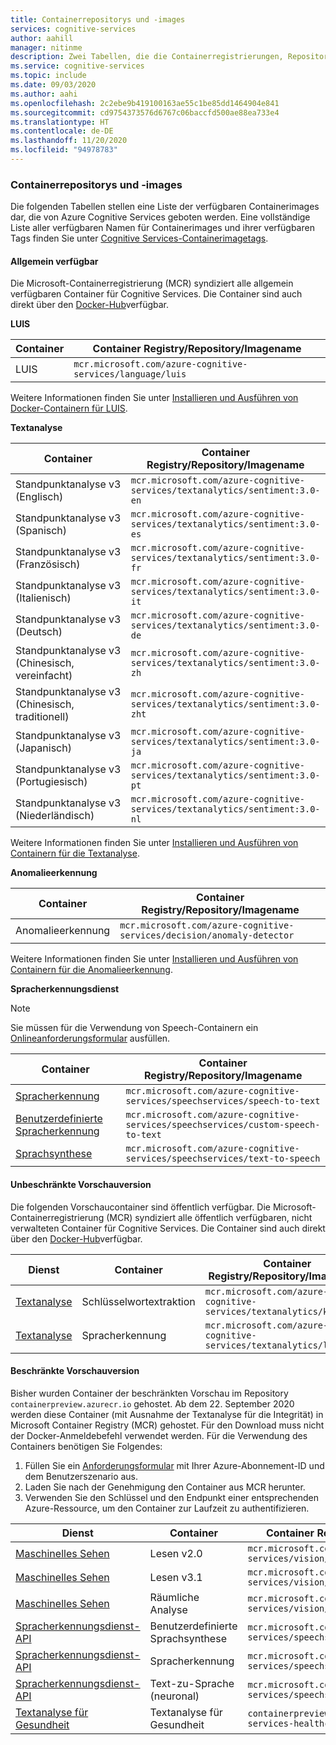 ```yaml
---
title: Containerrepositorys und -images
services: cognitive-services
author: aahill
manager: nitinme
description: Zwei Tabellen, die die Containerregistrierungen, Repositorys und Imagenamen für alle Cognitive Service-Angebote darstellen.
ms.service: cognitive-services
ms.topic: include
ms.date: 09/03/2020
ms.author: aahi
ms.openlocfilehash: 2c2ebe9b419100163ae55c1be85dd1464904e841
ms.sourcegitcommit: cd9754373576d6767c06baccfd500ae88ea733e4
ms.translationtype: HT
ms.contentlocale: de-DE
ms.lasthandoff: 11/20/2020
ms.locfileid: "94978783"
---
```

### <a name="container-repositories-and-images"></a>Containerrepositorys und -images

Die folgenden Tabellen stellen eine Liste der verfügbaren Containerimages dar, die von Azure Cognitive Services geboten werden. Eine vollständige Liste aller verfügbaren Namen für Containerimages und ihrer verfügbaren Tags finden Sie unter [Cognitive Services-Containerimagetags](../container-image-tags.md). 

#### <a name="generally-available"></a>Allgemein verfügbar 

Die Microsoft-Containerregistrierung (MCR) syndiziert alle allgemein verfügbaren Container für Cognitive Services. Die Container sind auch direkt über den [Docker-Hub](https://hub.docker.com/_/microsoft-azure-cognitive-services)verfügbar.

**LUIS**

| Container | Container Registry/Repository/Imagename |
|--|--|
| LUIS | `mcr.microsoft.com/azure-cognitive-services/language/luis` |

Weitere Informationen finden Sie unter [Installieren und Ausführen von Docker-Containern für LUIS](../../LUIS/luis-container-howto.md).

**Textanalyse**

| Container | Container Registry/Repository/Imagename |
|--|--|
| Standpunktanalyse v3 (Englisch) | `mcr.microsoft.com/azure-cognitive-services/textanalytics/sentiment:3.0-en` |
| Standpunktanalyse v3 (Spanisch) | `mcr.microsoft.com/azure-cognitive-services/textanalytics/sentiment:3.0-es` |
| Standpunktanalyse v3 (Französisch) | `mcr.microsoft.com/azure-cognitive-services/textanalytics/sentiment:3.0-fr` |
| Standpunktanalyse v3 (Italienisch) | `mcr.microsoft.com/azure-cognitive-services/textanalytics/sentiment:3.0-it` |
| Standpunktanalyse v3 (Deutsch) | `mcr.microsoft.com/azure-cognitive-services/textanalytics/sentiment:3.0-de` |
| Standpunktanalyse v3 (Chinesisch, vereinfacht) | `mcr.microsoft.com/azure-cognitive-services/textanalytics/sentiment:3.0-zh` |
| Standpunktanalyse v3 (Chinesisch, traditionell) | `mcr.microsoft.com/azure-cognitive-services/textanalytics/sentiment:3.0-zht` |
| Standpunktanalyse v3 (Japanisch) | `mcr.microsoft.com/azure-cognitive-services/textanalytics/sentiment:3.0-ja` |
| Standpunktanalyse v3 (Portugiesisch) | `mcr.microsoft.com/azure-cognitive-services/textanalytics/sentiment:3.0-pt` |
| Standpunktanalyse v3 (Niederländisch) | `mcr.microsoft.com/azure-cognitive-services/textanalytics/sentiment:3.0-nl` |

Weitere Informationen finden Sie unter [Installieren und Ausführen von Containern für die Textanalyse](../../text-analytics/how-tos/text-analytics-how-to-install-containers.md).

**Anomalieerkennung** 

| Container | Container Registry/Repository/Imagename |
|--|--|
| Anomalieerkennung | `mcr.microsoft.com/azure-cognitive-services/decision/anomaly-detector` |

Weitere Informationen finden Sie unter [Installieren und Ausführen von Containern für die Anomalieerkennung](../../anomaly-detector/anomaly-detector-container-howto.md).

**Spracherkennungsdienst**

> [!NOTE]
> Sie müssen für die Verwendung von Speech-Containern ein [Onlineanforderungsformular](https://aka.ms/csgate) ausfüllen.

| Container | Container Registry/Repository/Imagename |
|--|--|
| [Spracherkennung](../../speech-service/speech-container-howto.md?tab=stt) | `mcr.microsoft.com/azure-cognitive-services/speechservices/speech-to-text` |
| [Benutzerdefinierte Spracherkennung](../../speech-service/speech-container-howto.md?tab=cstt) | `mcr.microsoft.com/azure-cognitive-services/speechservices/custom-speech-to-text` |
| [Sprachsynthese](../../speech-service/speech-container-howto.md?tab=tts) | `mcr.microsoft.com/azure-cognitive-services/speechservices/text-to-speech` |

#### <a name="ungated-preview"></a>Unbeschränkte Vorschauversion 

Die folgenden Vorschaucontainer sind öffentlich verfügbar. Die Microsoft-Containerregistrierung (MCR) syndiziert alle öffentlich verfügbaren, nicht verwalteten Container für Cognitive Services. Die Container sind auch direkt über den [Docker-Hub](https://hub.docker.com/_/microsoft-azure-cognitive-services)verfügbar.

| Dienst | Container | Container Registry/Repository/Imagename |
|--|--|--|
| [Textanalyse](../../text-analytics/how-tos/text-analytics-how-to-install-containers.md) | Schlüsselwortextraktion | `mcr.microsoft.com/azure-cognitive-services/textanalytics/keyphrase` |
| [Textanalyse](../../text-analytics/how-tos/text-analytics-how-to-install-containers.md) | Spracherkennung | `mcr.microsoft.com/azure-cognitive-services/textanalytics/language` |


#### <a name="gated-preview"></a>Beschränkte Vorschauversion

Bisher wurden Container der beschränkten Vorschau im Repository `containerpreview.azurecr.io` gehostet. Ab dem 22. September 2020 werden diese Container (mit Ausnahme der Textanalyse für die Integrität) in Microsoft Container Registry (MCR) gehostet. Für den Download muss nicht der Docker-Anmeldebefehl verwendet werden. Für die Verwendung des Containers benötigen Sie Folgendes:

1. Füllen Sie ein [Anforderungsformular](https://aka.ms/csgate) mit Ihrer Azure-Abonnement-ID und dem Benutzerszenario aus. 
2. Laden Sie nach der Genehmigung den Container aus MCR herunter. 
3. Verwenden Sie den Schlüssel und den Endpunkt einer entsprechenden Azure-Ressource, um den Container zur Laufzeit zu authentifizieren. 

| Dienst | Container | Container Registry/Repository/Imagename |
|--|--|--|
| [Maschinelles Sehen](../../Computer-vision/computer-vision-how-to-install-containers.md) | Lesen v2.0 | `mcr.microsoft.com/azure-cognitive-services/vision/read:2.0-preview` |
| [Maschinelles Sehen](../../Computer-vision/computer-vision-how-to-install-containers.md) | Lesen v3.1 | `mcr.microsoft.com/azure-cognitive-services/vision/read:3.1-preview` |
| [Maschinelles Sehen](../../computer-vision/spatial-analysis-container.md) | Räumliche Analyse | `mcr.microsoft.com/azure-cognitive-services/vision/spatial-analysis` |
| [Spracherkennungsdienst-API](../../speech-service/speech-container-howto.md?tab=ctts) | Benutzerdefinierte Sprachsynthese | `mcr.microsoft.com/azure-cognitive-services/speechservices/custom-text-to-speech` |
| [Spracherkennungsdienst-API](../../speech-service/speech-container-howto.md?tab=lid) | Spracherkennung | `mcr.microsoft.com/azure-cognitive-services/speechservices/language-detection` |
| [Spracherkennungsdienst-API](../../speech-service/speech-container-howto.md?tab=ntts) | Text-zu-Sprache (neuronal) | `mcr.microsoft.com/azure-cognitive-services/speechservices/neural-text-to-speech` |
| [Textanalyse für Gesundheit](../../text-analytics/how-tos/text-analytics-how-to-install-containers.md?tabs=health) | Textanalyse für Gesundheit | `containerpreview.azurecr.io/microsoft/cognitive-services-healthcare` |